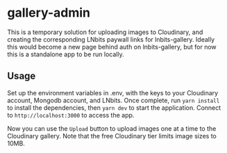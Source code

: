 # gallery-admin

This is a temporary solution for uploading images to Cloudinary, and creating the corresponding LNbits paywall links for lnbits-gallery. Ideally this would become a new page behind auth on lnbits-gallery, but for now this is a standalone app to be run locally.

## Usage

Set up the environment variables in .env, with the keys to your Cloudinary account, Mongodb account, and LNbits. Once complete, run `yarn install` to install the dependencies, then `yarn dev` to start the application. Connect to `http://localhost:3000` to access the app.

Now you can use the `Upload` button to upload images one at a time to the Cloudinary gallery. Note that the free Cloudinary tier limits image sizes to 10MB.

